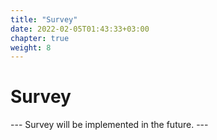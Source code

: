 ```yaml
---
title: "Survey"
date: 2022-02-05T01:43:33+03:00
chapter: true
weight: 8
---
```


# Survey

--- Survey will be implemented in the future. ---
